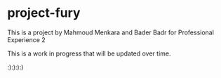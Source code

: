 project-fury
============
This is a project by Mahmoud Menkara and Bader Badr for Professional Experience 2

This is a work in progress that will be updated over time.

:):):):)